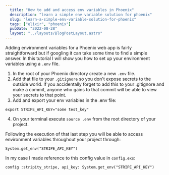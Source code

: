 ```yaml
---
  title: "How to add and access env variables in Phoenix"
  description: "learn a simple env variable solution for phoenix"
  slug: "learn-a-simple-env-variable-solution-for-phoenix"
  tags: ["elixir", "phoenix"]
  pubDate: "2022-08-28"
  layout: "../layouts/BlogPostLayout.astro"
---
```


Adding environment variables for a Phoenix web app is fairly straightforward but if googling it can take some time to find a simple answer. In this tutorial I will show you how to set up your environment variables using a `.env` file.

1. In the root of your Phoenix directory create a new `.env` file.
2. Add that file to your `.gitignore` so you don't expose secrets to the outside world. If you accidentally forget to add this to your .gitignore and make a commit, anyone who gains to that commit will be able to view your secrets to that point.
3. Add and export your env variables in the .env file:
```
export STRIPE_API_KEY="some test_key"
```
4. On your terminal execute `source .env` from the root directory of your project.


Following the execution of that last step you will be able to access environment variables throughout your project through: 
```
System.get_env("STRIPE_API_KEY")
```

In my case I made reference to this config value in `config.exs`:
```
config :stripity_stripe, api_key: System.get_env("STRIPE_API_KEY")
```
